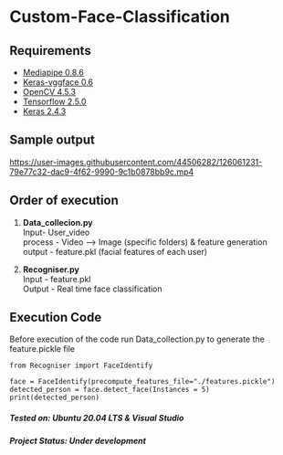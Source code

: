 # Custom-Face-Classification

## Requirements
* [Mediapipe 0.8.6](https://pypi.org/project/mediapipe/)
* [Keras-vggface 0.6](https://pypi.org/project/keras-vggface/)
* [OpenCV 4.5.3](https://pypi.org/project/opencv-python/)
* [Tensorflow 2.5.0](https://pypi.org/project/tensorflow/)
* [Keras 2.4.3](https://pypi.org/project/keras/)

## Sample output
https://user-images.githubusercontent.com/44506282/126061231-79e77c32-dac9-4f62-9990-9c1b0878bb9c.mp4

## Order of execution 
1. **Data_collecion.py** \
Input- User_video \
process - Video --> Image (specific folders) & feature generation \
output - feature.pkl (facial features of each user) 

2. **Recogniser.py** \
Input - feature.pkl \
Output - Real time face classification

## Execution Code
Before execution of the code run Data_collection.py to generate the feature.pickle file
```
from Recogniser import FaceIdentify

face = FaceIdentify(precompute_features_file="./features.pickle")
detected_person = face.detect_face(Instances = 5)
print(detected_person)
```

##### Tested on: Ubuntu 20.04 LTS & Visual Studio
##### Project Status: Under development

